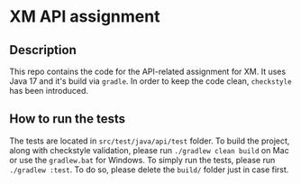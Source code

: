 # XM API assignment
## Description
This repo contains the code for the API-related assignment for XM. It uses Java 17 and it's build via `gradle`. In order to keep the
code clean, `checkstyle` has been introduced.

## How to run the tests
The tests are located in `src/test/java/api/test` folder. To build the project, along with checkstyle validation,
please run `./gradlew clean build` on Mac or use the `gradlew.bat` for Windows. To simply run the tests, please run
`./gradlew :test`. To do so, please delete the `build/` folder just in case first.